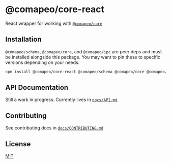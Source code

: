 # @comapeo/core-react

React wrapper for working with [`@comapeo/core`](https://github.com/digidem/comapeo-core)

## Installation

`@comapeo/schema`, `@comapeo/core`, and `@comapeo/ipc` are peer deps and must be installed alongside this package. You may want to pin these to specific versions depending on your needs.

```sh
npm install @comapeo/core-react @comapeo/schema @comapeo/core @comapeo/ipc
```

## API Documentation

Still a work in progress. Currently lives in [`docs/API.md`](./docs/API.md).

## Contributing

See contributing docs in [`docs/CONTRIBUTING.md`](./docs/CONTRIBUTING.md)

## License

[MIT](./LICENSE)
